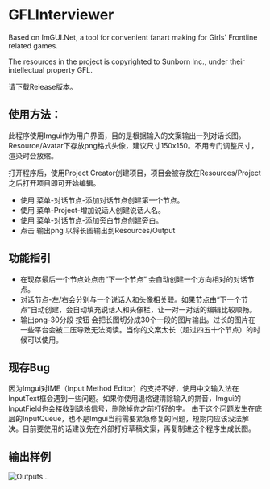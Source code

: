 # GFLInterviewer
Based on ImGUI.Net, a tool for convenient fanart making for Girls' Frontline related games.

The resources in the project is copyrighted to Sunborn Inc., under their intellectual property GFL.

请下载Release版本。

## 使用方法：
此程序使用Imgui作为用户界面，目的是根据输入的文案输出一列对话长图。
Resource/Avatar下存放png格式头像，建议尺寸150x150。不用专门调整尺寸，渲染时会放缩。

打开程序后，使用Project Creator创建项目，项目会被存放在Resources/Project
之后打开项目即可开始编辑。

- 使用 菜单-对话节点-添加对话节点创建第一个节点。
- 使用 菜单-Project-增加说话人创建说话人名。
- 使用 菜单-对话节点-添加旁白节点创建旁白。
- 点击 输出png 以将长图输出到Resources/Output

## 功能指引
- 在现存最后一个节点处点击“下一个节点” 会自动创建一个方向相对的对话节点。
- 对话节点-左/右会分别与一个说话人和头像相关联。如果节点由“下一个节点”自动创建，会自动填充说话人和头像栏，让一对一对话的编辑比较顺畅。
- 输出png-30分段 按钮 会把长图切分成30个一段的图片输出。过长的图片在一些平台会被二压导致无法阅读。当你的文案太长（超过四五十个节点）的时候可以使用。

## 现存Bug
因为Imgui对IME（Input Method Editor）的支持不好，使用中文输入法在InputText框会遇到一些问题。如果你使用退格键清除输入的拼音，Imgui的InputField也会接收到退格信号，删除掉你之前打好的字。
由于这个问题发生在底层的InputQueue，也不是Imgui当前需要紧急修复的问题，短期内应该没法解决。目前要使用的话建议先在外部打好草稿文案，再复制进这个程序生成长图。

## 输出样例

![Outputs...](https://user-images.githubusercontent.com/50021290/170855995-f7d34a1b-e123-49ab-977a-8042135a5eed.png)
